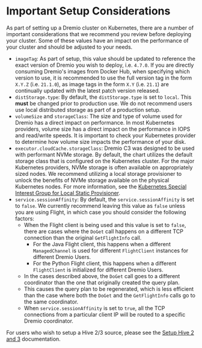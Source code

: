 # Important Setup Considerations

As part of setting up a Dremio cluster on Kubernetes, there are a number of important considerations that we recommend you review before deploying your cluster. Some of these values have an impact on the performance of your cluster and should be adjusted to your needs.

* `imageTag`: As part of setup, this value should be updated to reference the exact version of Dremio you wish to deploy, i.e. `4.7.0`. If you are directly consuming Dremio's images from Docker Hub, when specifying which version to use, it is recommended to use the full version tag in the form `X.Y.Z` (i.e. `21.1.0`), as image tags in the form `X.Y` (i.e. `21.1`) are continually updated with the latest patch version released.
* `distStorage.type`: By default, the `distStorage.type` is set to `local`. This **must** be changed prior to production use. We do not recommend users use local distributed storage as part of a production setup.
* `volumeSize` and `storageClass`: The size and type of volume used for Dremio has a direct impact on performance. In most Kubernetes providers, volume size has a direct impact on the performance in IOPS and read/write speeds. It is important to check your Kubernetes provider to determine how volume size impacts the performance of your disk.
* `executor.cloudCache.storageClass`: Dremio C3 was designed to be used with performant NVMe storage. By default, the chart utilizes the default storage class that is configured on the Kubernetes cluster. For the major Kubernetes providers, NVMe storage is often available on appropriately sized nodes. We recommend utilizing a local storage provisioner to unlock the benefits of NVMe storage available on the physical Kubernetes nodes. For more information, see the [Kubernetes Special Interest Group for Local Static Provisioner](https://github.com/kubernetes-sigs/sig-storage-local-static-provisioner).
* `service.sessionAffinity`: By default, the `service.sessionAffinity` is set to `false`. We currently recommend leaving this value as `false` unless you are using Flight, in which case you should consider the following factors:
  * When the Flight client is being used and this value is set to `false`, there are cases where the `DoGet` call happens on a different TCP connection than the original `GetFlightInfo` call.
    * For the Java Flight client, this happens when a different `ManagedChannel` is used for different `FlightClient` instances for different Dremio Users.
    * For the Python Flight client, this happens when a different `FlightClient` is initialized for different Dremio Users.
  * In the cases described above, the `DoGet` call goes to a different coordinator than the one that originally created the query plan.
  * This causes the query plan to be regenerated, which is less efficient than the case where both the `DoGet` and the `GetFlightInfo` calls go to the same coordinator.
  * When `service.sessionAffinity` is set to `true`, all the TCP connections from a particular client IP will be routed to a specific Dremio coordinator.

For users who wish to setup a Hive 2/3 source, please see the [Setup Hive 2 and 3](Setup-Hive-2-and-3.md) documentation.